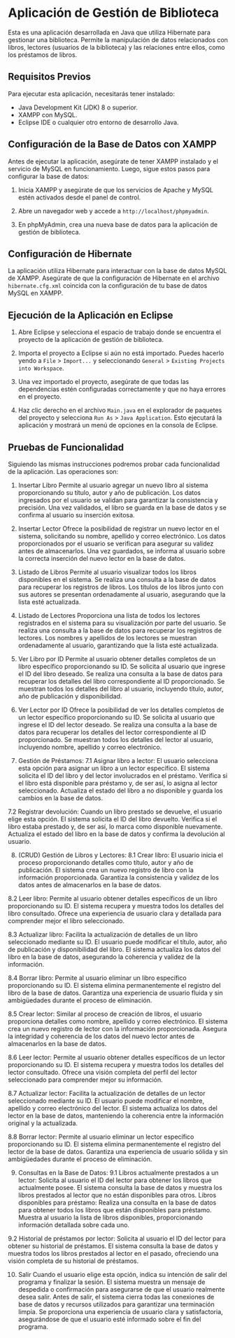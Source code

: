# Aplicación de Gestión de Biblioteca

Esta es una aplicación desarrollada en Java que utiliza Hibernate para gestionar una biblioteca. Permite la manipulación de datos relacionados con libros, lectores (usuarios de la biblioteca) y las relaciones entre ellos, como los préstamos de libros.

## Requisitos Previos

Para ejecutar esta aplicación, necesitarás tener instalado:

- Java Development Kit (JDK) 8 o superior.
- XAMPP con MySQL.
- Eclipse IDE o cualquier otro entorno de desarrollo Java.

## Configuración de la Base de Datos con XAMPP

Antes de ejecutar la aplicación, asegúrate de tener XAMPP instalado y el servicio de MySQL en funcionamiento. Luego, sigue estos pasos para configurar la base de datos:

1. Inicia XAMPP y asegúrate de que los servicios de Apache y MySQL estén activados desde el panel de control.

2. Abre un navegador web y accede a `http://localhost/phpmyadmin`.

3. En phpMyAdmin, crea una nueva base de datos para la aplicación de gestión de biblioteca.

## Configuración de Hibernate

La aplicación utiliza Hibernate para interactuar con la base de datos MySQL de XAMPP. Asegúrate de que la configuración de Hibernate en el archivo `hibernate.cfg.xml` coincida con la configuración de tu base de datos MySQL en XAMPP.

## Ejecución de la Aplicación en Eclipse

1. Abre Eclipse y selecciona el espacio de trabajo donde se encuentra el proyecto de la aplicación de gestión de biblioteca.

2. Importa el proyecto a Eclipse si aún no está importado. Puedes hacerlo yendo a `File` > `Import...` y seleccionando `General` > `Existing Projects into Workspace`.

3. Una vez importado el proyecto, asegúrate de que todas las dependencias estén configuradas correctamente y que no haya errores en el proyecto.

4. Haz clic derecho en el archivo `Main.java` en el explorador de paquetes del proyecto y selecciona `Run As` > `Java Application`. Esto ejecutará la aplicación y mostrará un menú de opciones en la consola de Eclipse.

## Pruebas de Funcionalidad

Siguiendo las mismas instrucciones podremos probar cada funcionalidad de la aplicación. Las operaciones son:

1. Insertar Libro
Permite al usuario agregar un nuevo libro al sistema proporcionando su título, autor y año de publicación.
Los datos ingresados por el usuario se validan para garantizar la consistencia y precisión.
Una vez validados, el libro se guarda en la base de datos y se confirma al usuario su inserción exitosa.

2. Insertar Lector
Ofrece la posibilidad de registrar un nuevo lector en el sistema, solicitando su nombre, apellido y correo electrónico.
Los datos proporcionados por el usuario se verifican para asegurar su validez antes de almacenarlos.
Una vez guardados, se informa al usuario sobre la correcta inserción del nuevo lector en la base de datos.

3. Listado de Libros
Permite al usuario visualizar todos los libros disponibles en el sistema.
Se realiza una consulta a la base de datos para recuperar los registros de libros.
Los títulos de los libros junto con sus autores se presentan ordenadamente al usuario, asegurando que la lista esté actualizada.

4. Listado de Lectores
Proporciona una lista de todos los lectores registrados en el sistema para su visualización por parte del usuario.
Se realiza una consulta a la base de datos para recuperar los registros de lectores.
Los nombres y apellidos de los lectores se muestran ordenadamente al usuario, garantizando que la lista esté actualizada.

5. Ver Libro por ID
Permite al usuario obtener detalles completos de un libro específico proporcionando su ID.
Se solicita al usuario que ingrese el ID del libro deseado.
Se realiza una consulta a la base de datos para recuperar los detalles del libro correspondiente al ID proporcionado.
Se muestran todos los detalles del libro al usuario, incluyendo título, autor, año de publicación y disponibilidad.

6. Ver Lector por ID
Ofrece la posibilidad de ver los detalles completos de un lector específico proporcionando su ID.
Se solicita al usuario que ingrese el ID del lector deseado.
Se realiza una consulta a la base de datos para recuperar los detalles del lector correspondiente al ID proporcionado.
Se muestran todos los detalles del lector al usuario, incluyendo nombre, apellido y correo electrónico.

7. Gestión de Préstamos:
7.1 Asignar libro a lector:
El usuario selecciona esta opción para asignar un libro a un lector específico.
El sistema solicita el ID del libro y del lector involucrados en el préstamo.
Verifica si el libro está disponible para préstamo y, de ser así, lo asigna al lector seleccionado.
Actualiza el estado del libro a no disponible y guarda los cambios en la base de datos.

7.2 Registrar devolución:
Cuando un libro prestado se devuelve, el usuario elige esta opción.
El sistema solicita el ID del libro devuelto.
Verifica si el libro estaba prestado y, de ser así, lo marca como disponible nuevamente.
Actualiza el estado del libro en la base de datos y confirma la devolución al usuario.

8. (CRUD) Gestión de Libros y Lectores:
8.1 Crear libro:
El usuario inicia el proceso proporcionando detalles como título, autor y año de publicación.
El sistema crea un nuevo registro de libro con la información proporcionada.
Garantiza la consistencia y validez de los datos antes de almacenarlos en la base de datos.

8.2 Leer libro:
Permite al usuario obtener detalles específicos de un libro proporcionando su ID.
El sistema recupera y muestra todos los detalles del libro consultado.
Ofrece una experiencia de usuario clara y detallada para comprender mejor el libro seleccionado.

8.3 Actualizar libro:
Facilita la actualización de detalles de un libro seleccionado mediante su ID.
El usuario puede modificar el título, autor, año de publicación y disponibilidad del libro.
El sistema actualiza los datos del libro en la base de datos, asegurando la coherencia y validez de la información.

8.4 Borrar libro:
Permite al usuario eliminar un libro específico proporcionando su ID.
El sistema elimina permanentemente el registro del libro de la base de datos.
Garantiza una experiencia de usuario fluida y sin ambigüedades durante el proceso de eliminación.

8.5 Crear lector:
Similar al proceso de creación de libros, el usuario proporciona detalles como nombre, apellido y correo electrónico.
El sistema crea un nuevo registro de lector con la información proporcionada.
Asegura la integridad y coherencia de los datos del nuevo lector antes de almacenarlos en la base de datos.

8.6 Leer lector:
Permite al usuario obtener detalles específicos de un lector proporcionando su ID.
El sistema recupera y muestra todos los detalles del lector consultado.
Ofrece una visión completa del perfil del lector seleccionado para comprender mejor su información.

8.7 Actualizar lector:
Facilita la actualización de detalles de un lector seleccionado mediante su ID.
El usuario puede modificar el nombre, apellido y correo electrónico del lector.
El sistema actualiza los datos del lector en la base de datos, manteniendo la coherencia entre la información original y la actualizada.

8.8 Borrar lector:
Permite al usuario eliminar un lector específico proporcionando su ID.
El sistema elimina permanentemente el registro del lector de la base de datos.
Garantiza una experiencia de usuario sólida y sin ambigüedades durante el proceso de eliminación.

9. Consultas en la Base de Datos:
9.1 Libros actualmente prestados a un lector:
Solicita al usuario el ID del lector para obtener los libros que actualmente posee.
El sistema consulta la base de datos y muestra los libros prestados al lector que no están disponibles para otros.
Libros disponibles para préstamo:
Realiza una consulta en la base de datos para obtener todos los libros que están disponibles para préstamo.
Muestra al usuario la lista de libros disponibles, proporcionando información detallada sobre cada uno.

9.2 Historial de préstamos por lector:
Solicita al usuario el ID del lector para obtener su historial de préstamos.
El sistema consulta la base de datos y muestra todos los libros prestados al lector en el pasado, ofreciendo una visión completa de su historial de préstamos.

10. Salir
Cuando el usuario elige esta opción, indica su intención de salir del programa y finalizar la sesión.
El sistema muestra un mensaje de despedida o confirmación para asegurarse de que el usuario realmente desea salir.
Antes de salir, el sistema cierra todas las conexiones de base de datos y recursos utilizados para garantizar una terminación limpia.
Se proporciona una experiencia de usuario clara y satisfactoria, asegurándose de que el usuario esté informado sobre el fin del programa.
